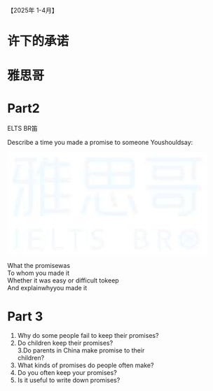【2025年 1-4月】  

# 许下的承诺  

# 雅思哥  

# Part2  

ELTS BR笛  

Describe a time you made a promise to someone Youshouldsay:  

![](images/90b727d9e7238a1534f04e15e7acb110cb54a09231093bce11834a9406d59e1f.jpg)  

What the promisewas   
To whom you made it   
Whether it was easy or difficult tokeep   
And explainwhyyou made it  

# Part 3  

1. Why do some people fail to keep their promises?   
2. Do children keep their promises?   
3.Do parents in China make promise to their   
children?   
4. What kinds of promises do people often make?   
5. Do you often keep your promises?   
6. Is it useful to write down promises?  